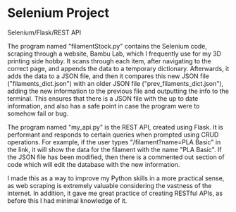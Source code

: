 # Selenium Project

Selenium/Flask/REST API

The program named "filamentStock.py" contains the Selenium code, scraping through a website, Bambu Lab, which I frequently use for my 3D printing side hobby. It scans through each item, after navigating to the correct page, and appends the data to a temporary dictionary. Afterwards, it adds the data to a JSON file, and then it compares this new JSON file ("filaments_dict.json") with an older JSON file ("prev_filaments_dict.json"), adding the new information to the previous file and outputting the info to the terminal. This ensures that there is a JSON file with the up to date information, and also has a safe point in case the program were to somehow fail or bug.

The program named "my_api.py" is the REST API, created using Flask. It is performant and responds to certain queries when prompted using CRUD operations. For example, if the user types "/filament?name=PLA Basic" in the link, it will show the data for the filament with the name "PLA Basic". If the JSON file has been modified, then there is a commented out section of code which will edit the database with the new information.

I made this as a way to improve my Python skills in a more practical sense, as web scraping is extremely valuable considering the vastness of the internet. In addition, it gave me great practice of creating RESTful APIs, as before this I had minimal knowledge of it.

